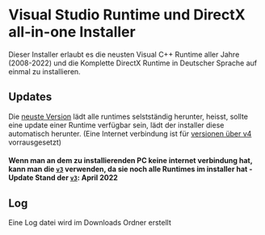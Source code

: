 # Visual Studio Runtime und DirectX all-in-one Installer
Dieser Installer erlaubt es die neusten Visual C++ Runtime aller Jahre (2008-2022) und die Komplette DirectX Runtime in Deutscher Sprache auf einmal zu installieren.

## Updates
Die [neuste Version](https://github.com/Manily04/VC-Runtime-und-DirectX-all-in-one-Installer/releases/latest) lädt alle runtimes selstständig herunter, heisst, sollte eine update einer Runtime verfügbar sein, lädt der installer diese automatisch herunter. (Eine Internet verbindung ist für [versionen über v4](https://github.com/MarcBeast/VC-Runtime-und-DirectX-all-in-one-Installer/releases/latest) vorrausgesetzt)

#### Wenn man an dem zu installierenden PC keine internet verbindung hat, kann man die [`v3`](https://github.com/Manily04/VC-Runtime-und-DirectX-all-in-one-Installer/releases/tag/v3) verwenden, da sie noch alle Runtimes im installer hat - Update Stand der [`v3`](https://github.com/Manily04/VC-Runtime-und-DirectX-all-in-one-Installer/releases/tag/v3): April 2022

## Log
Eine Log datei wird im Downloads Ordner erstellt
